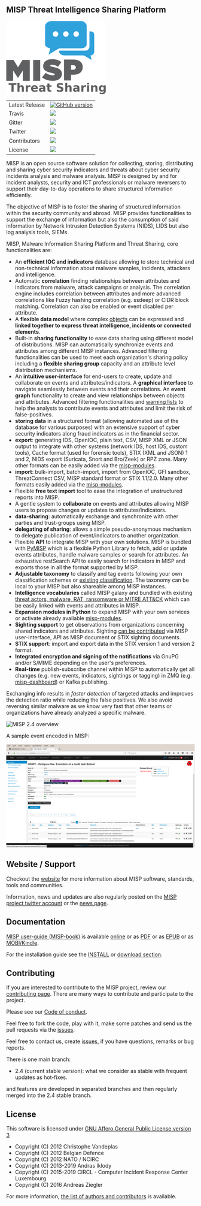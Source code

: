 MISP Threat Intelligence Sharing Platform
-------------------------------------------

![logo](./INSTALL/logos/misp-logo.png?raw=true "MISP")

<table>
<tr>
  <td>Latest Release</td>
  <td><a href="https://badge.fury.io/gh/MISP%2FMISP"><img src="https://badge.fury.io/gh/MISP%2FMISP.svg" alt="GitHub version" height="18"></a></td>
</tr>
<tr>
  <td>Travis</td>
  <td><a href="https://travis-ci.org/MISP/MISP"><img src="https://img.shields.io/travis/MISP/MISP/2.4.svg" /></a></td>
</tr>
<tr>
  <td>Gitter</td>
  <td><a href="https://gitter.im/MISP/MISP?utm_source=badge&utm_medium=badge&utm_campaign=pr-badge&utm_content=badge"><img src="https://badges.gitter.im/MISP/MISP.svg" /></a></td>
</tr>
<tr>
  <td>Twitter</td>
  <td><a href="https://twitter.com/MISPProject"><img src="https://img.shields.io/twitter/follow/MISPProject.svg?style=social&label=Follow" /></a></td>
</tr>
<tr>
  <td>Contributors</td>
  <td><img src="https://img.shields.io/github/contributors/MISP/MISP.svg" /></td>
</tr>
<tr>
  <td>License</td>
  <td><img src="https://img.shields.io/github/license/MISP/MISP.svg" /></td>
</tr>

</table>

MISP is an open source software solution for collecting, storing, distributing and sharing cyber security indicators and threats about cyber security incidents analysis and malware analysis. MISP is designed by and for incident analysts, security and ICT professionals or malware reversers to support their day-to-day operations to share structured information efficiently.

The objective of MISP is to foster the sharing of structured information within the security community and abroad. MISP provides functionalities to support the exchange of information but also the consumption of said information by Network Intrusion Detection Systems (NIDS), LIDS but also log analysis tools, SIEMs.

MISP, Malware Information Sharing Platform and Threat Sharing, core functionalities are:

- An **efficient IOC and indicators** database allowing to store technical and non-technical information about malware samples, incidents, attackers and intelligence.
- Automatic **correlation** finding relationships between attributes and indicators from malware, attack campaigns or analysis. The correlation engine includes correlation between attributes and more advanced correlations like Fuzzy hashing correlation (e.g. ssdeep) or CIDR block matching. Correlation can also be enabled or event disabled per attribute.
- A **flexible data model** where complex [objects](https://www.misp-project.org/objects.html) can be expressed and **linked together to express threat intelligence, incidents or connected elements**.
- Built-in **sharing functionality** to ease data sharing using different model of distributions. MISP can automatically synchronize events and attributes among different MISP instances. Advanced filtering functionalities can be used to meet each organization's sharing policy including a **flexible sharing group** capacity and an attribute level distribution mechanisms.
- An **intuitive user-interface** for end-users to create, update and collaborate on events and attributes/indicators. A **graphical interface** to navigate seamlessly between events and their correlations. An **event graph** functionality to create and view relationships between objects and attributes. Advanced filtering functionalities and [warning lists](https://github.com/MISP/misp-warninglists) to help the analysts to contribute events and attributes and limit the risk of false-positives.
- **storing data** in a structured format (allowing automated use of the database for various purposes) with an extensive support of cyber security indicators along fraud indicators as in the financial sector.
- **export**: generating IDS, OpenIOC, plain text, CSV, MISP XML or JSON output to integrate with other systems (network IDS, host IDS, custom tools), Cache format (used for forensic tools), STIX (XML and JSON) 1 and 2, NIDS export (Suricata, Snort and Bro/Zeek) or RPZ zone. Many other formats can be easily added via the [misp-modules](https://github.com/MISP/misp-modules).
- **import**: bulk-import, batch-import, import from OpenIOC, GFI sandbox, ThreatConnect CSV, MISP standard format or STIX 1.1/2.0. Many other formats easily added via the [misp-modules](https://github.com/MISP/misp-modules).
- Flexible **free text import** tool to ease the integration of unstructured reports into MISP.
- A gentle system to **collaborate** on events and attributes allowing MISP users to propose changes or updates to attributes/indicators.
- **data-sharing**: automatically exchange and synchronize with other parties and trust-groups using MISP.
- **delegating of sharing**: allows a simple pseudo-anonymous mechanism to delegate publication of event/indicators to another organization.
- Flexible **API** to integrate MISP with your own solutions. MISP is bundled with [PyMISP](https://github.com/MISP/PyMISP) which is a flexible Python Library to fetch, add or update events attributes, handle malware samples or search for attributes. An exhaustive restSearch API to easily search for indicators in MISP and exports those in all the format supported by MISP.
- **Adjustable taxonomy** to classify and tag events following your own classification schemes or [existing classification](https://github.com/MISP/misp-taxonomies). The taxonomy can be local to your MISP but also shareable among MISP instances.
- **Intelligence vocabularies** called MISP galaxy and bundled with existing [threat actors, malware, RAT, ransomware or MITRE ATT&CK](https://www.misp-project.org/galaxy.html) which can be easily linked with events and attributes in MISP.
- **Expansion modules in Python** to expand MISP with your own services or activate already available [misp-modules](https://github.com/MISP/misp-modules).
- **Sighting support** to get observations from organizations concerning shared indicators and attributes. Sighting [can be contributed](https://www.circl.lu/doc/misp/automation/index.html#sightings-api) via MISP user-interface, API as MISP document or STIX sighting documents.
- **STIX support**: import and export data in the STIX version 1 and version 2 format.
- **Integrated encryption and signing of the notifications** via GnuPG and/or S/MIME depending on the user's preferences.
- **Real-time** publish-subscribe channel within MISP to automatically get all changes (e.g. new events, indicators, sightings or tagging) in ZMQ (e.g. [misp-dashboard](https://github.com/MISP/misp-dashboard)) or Kafka publishing.

Exchanging info results in *faster detection* of targeted attacks and improves the detection ratio while reducing the false positives. We also avoid reversing similar malware as we know very fast that other teams or organizations have already analyzed a specific malware.

![MISP 2.4 overview](https://raw.githubusercontent.com/MISP/MISP/2.4/INSTALL/screenshots/misp-panorama.png)

A sample event encoded in MISP:

![MISP event view](./INSTALL/screenshots/event-view.png?raw=true "MISP")

Website / Support
------------------

Checkout the [website](https://www.misp-project.org) for more information about MISP software, standards, tools and communities. 

Information, news and updates are also regularly posted on the [MISP project twitter account](https://twitter.com/MISPProject) or the [news page](https://www.misp-project.org/news/).

Documentation
-------------

[MISP user-guide (MISP-book)](https://github.com/MISP/misp-book) is available [online](https://www.circl.lu/doc/misp/) or as [PDF](https://www.circl.lu/doc/misp/book.pdf) or as [EPUB](https://www.circl.lu/doc/misp/book.epub) or as [MOBI/Kindle](https://www.circl.lu/doc/misp/book.mobi).

For the installation guide see the [INSTALL](https://github.com/MISP/MISP/tree/2.4/INSTALL) or [download section](https://www.misp-project.org/download/).

Contributing
------------

If you are interested to contribute to the MISP project, review our [contributing page](CONTRIBUTING.md). There are many ways to contribute
and participate to the project.

Please see our [Code of conduct](code_of_conduct.md).

Feel free to fork the code, play with it, make some patches and send us the pull requests via the [issues](https://github.com/MISP/MISP/issues).

Feel free to contact us, create [issues](https://github.com/MISP/MISP/issues), if you have questions, remarks or bug reports.

There is one main branch:

- 2.4 (current stable version): what we consider as stable with frequent updates as hot-fixes.

and features are developed in separated branches and then regularly merged into the 2.4 stable branch.


License
-------

This software is licensed under [GNU Affero General Public License version 3](http://www.gnu.org/licenses/agpl-3.0.html)

* Copyright (C) 2012 Christophe Vandeplas
* Copyright (C) 2012 Belgian Defence
* Copyright (C) 2012 NATO / NCIRC
* Copyright (C) 2013-2019 Andras Iklody
* Copyright (C) 2015-2019 CIRCL - Computer Incident Response Center Luxembourg
* Copyright (C) 2016 Andreas Ziegler

For more information, [the list of authors and contributors](AUTHORS) is available.
